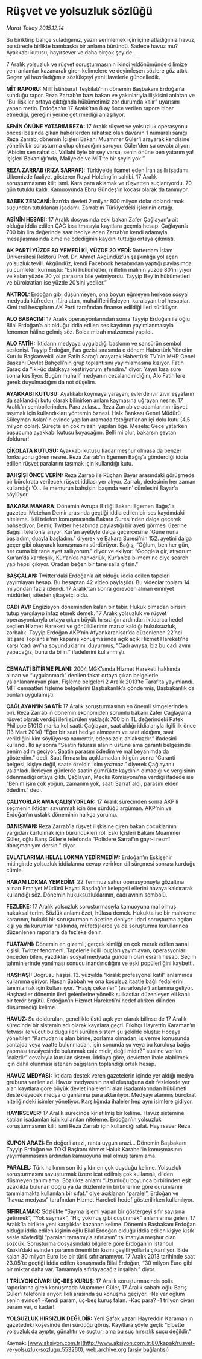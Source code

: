 # Rüşvet ve yolsuzluk sözlüğü

*Murat Tokay 2015.12.14*

<div class="pNewsDetailMainContent ctx_content" itemprop="articleBody">
 <p>
  Su biriktirip bahçe suladığımız, yazın serinlemek için içine atladığımız havuz, bu süreçle birlikte bambaşka bir anlama büründü. Sadece havuz mu? Ayakkabı kutusu, hayırsever ve daha birçok şey de...
 </p>
 <p>
  7 Aralık yolsuzluk ve rüşvet soruşturmasının ikinci yıldönümünde dilimize yeni anlamlar kazanarak giren kelimelere ve deyimleşen sözlere göz attık. Geçen yıl hazırladığımız sözlükçeyi yeni ilavelerle güncelledik.
 </p>
 <p>
  <strong>
   MİT RAPORU:
  </strong>
  Millî İstihbarat Teşkilatı’nın dönemin Başbakanı Erdoğan’a sunduğu rapor. Reza Zarrab’ın bazı bakan ve yakınlarıyla ilişkisini anlatan ve “Bu ilişkiler ortaya çıktığında hükümetimiz zor durumda kalır” uyarısını yapan metin. Erdoğan’ın 17 Aralık’tan 8 ay önce verilen rapora itibar etmediği, gereğini yerine getirmediği anlaşılıyor.
 </p>
 <p>
  <strong>
   SENİN ÖNÜNE YATARIM REZA:
  </strong>
  17 Aralık rüşvet ve yolsuzluk operasyonu öncesi basında çıkan haberlerden rahatsız olan davanın 1 numaralı sanığı Reza Zarrab, dönemin İçişleri Bakanı Muammer Güler’i arayarak kendisine yönelik bir soruşturma olup olmadığını soruyor. Güler’den şu cevabı alıyor: “Abicim sen rahat ol. Vallahi öyle bir şey varsa, senin önüne ben yatarım ya! İçişleri Bakanlığı’nda, Maliye’de ve MİT’te bir şeyin yok.”
 </p>
 <p>
  <strong>
   REZA ZARRAB (RIZA SARRAF):
  </strong>
  Türkiye’de ikamet eden İran asıllı işadamı. Ülkemizde faaliyet gösteren Royal Holding’in sahibi. 17 Aralık soruşturmasının kilit ismi. Kara para aklamak ve rüşvetten suçlanıyordu. 70 gün tutuklu kaldı. Kamuoyunda Ebru Gündeş’in kocası olarak da tanınıyor.
 </p>
 <p>
  <strong>
   BABEK ZENCANİ:
  </strong>
  İran’da devleti 2 milyar 800 milyon dolar dolandırmak suçundan tutuklanan işadamı. Zarrab’ın Türkiye’deki işlerinin ortağı.
 </p>
 <p>
  <strong>
   ABİNİN HESABI:
  </strong>
  17 Aralık dosyasında eski bakan Zafer Çağlayan’a ait olduğu iddia edilen ÇAĞ kısaltmasıyla kayıtlara geçmiş hesap. Çağlayan’a 700 bin lira değerinde saat hediye eden Zarrab’ın kendi adamıyla mesajlaşmasında kime ne ödediğinin kaydını tuttuğu ortaya çıkmıştı.
 </p>
 <p>
  <strong>
   AK PARTİ YÜZDE 80 YEMEDİ Kİ, YÜZDE 20 YEDİ:
  </strong>
  Rotterdam İslam Üniversitesi Rektörü Prof. Dr. Ahmet Akgündüz’ün şaşkınlığa yol açan yolsuzluk tevili. Akgündüz, kendi Facebook hesabından yaptığı paylaşımda şu cümleleri kurmuştu: “Eski hükümetler, milletin malının yüzde 80’ini yiyor ve kalan yüzde 20 yol parasına bile yetmiyordu. Tayyip Bey’in hükümetleri ve bürokratları ise yüzde 20’sini yediler.”
 </p>
 <p>
  <strong>
   AKTROL:
  </strong>
  Erdoğan gibi düşünmeyen, ona boyun eğmeyen herkese sosyal medyada küfreden, iftira atan, muhalifleri fişleyen, karalayan trol hesaplar. Kimi trol hesapların AK Parti tarafından finanse edildiği ileri sürülüyor.
 </p>
 <p>
  <strong>
   ALO BABACIM:
  </strong>
  17 Aralık operasyonlarından sonra Tayyip Erdoğan ile oğlu Bilal Erdoğan’a ait olduğu iddia edilen ses kaydının yayımlanmasıyla fenomen hâline gelmiş söz. Bolca mizah malzemesi yapıldı.
 </p>
 <p>
  <strong>
   ALO FATİH:
  </strong>
  İktidarın medyaya uyguladığı baskının ve sansürün sembol seslenişi. Tayyip Erdoğan, Fas gezisi sırasında o dönem Habertürk Yönetim Kurulu Başkanvekili olan Fatih Saraç’ı arayarak Habertürk TV’nin MHP Genel Başkanı Devlet Bahçeli’nin grup toplantısını yayımlamasına kızıyor. Fatih Saraç da “İki-üç dakikaya kestiriyorum efendim.” diyor. Yayın kısa süre sonra kesiliyor. Bugün muhalif medyanın cezalandırıldığını, Alo Fatih’lere gerek duyulmadığını da not düşelim.
 </p>
 <p>
  <strong>
   AYAKKABI KUTUSU:
  </strong>
  Ayakkabı koymaya yarayan, evlerde ıvır zıvır eşyaların da saklandığı kutu olarak bilinirken anlam kaymasına uğrayan nesne. 17 Aralık’ın sembollerinden. Para zulası… Reza Zarrab ve adamlarının rüşveti taşımak için kullandıkları yöntemin öznesi. Halk Bankası Genel Müdürü Süleyman Aslan’ın evinde yapılan aramada fotoğraflanan içi dolu kutu (4,5 milyon dolar). Süreçte en çok mizahı yapılan öğe. Mesela: Gece yatarken başucuma ayakkabı kutusu koyacağım. Belli mi olur, bakarsın şeytan doldurur!
 </p>
 <p>
  <strong>
   ÇİKOLATA KUTUSU:
  </strong>
  Ayakkabı kutusu kadar meşhur olmasa da benzer fonksiyonu gören nesne. Reza Zarrab’ın Egemen Bağış’a gönderdiği iddia edilen rüşvet paralarını taşımak için kullandığı kutu.
 </p>
 <p>
  <strong>
   BAHŞİŞİ ÖNCE VERİN:
  </strong>
  Reza Zarrab ile Rüçhan Bayar arasındaki görüşmede bir bürokrata verilecek rüşvet iddiası yer alıyor. Zarrab, dedesinin her zaman kullandığı ‘O… ile memurun bahşişini başında verin’ cümlesini Bayar’a söylüyor.
 </p>
 <p>
  <strong>
   BAKARA MAKARA:
  </strong>
  Dönemin Avrupa Birliği Bakanı Egemen Bağış’la gazeteci Metehan Demir arasında geçtiği iddia edilen bir ses kaydındaki niteleme. İkili telefon konuşmasında Bakara Suresi’nden dalga geçerek bahsediyor. Demir, Twitter hesabında paylaştığı bir ayeti görmesi üzerine Bağış’ı telefonla arıyor. Kur’an ayetiyle dalga geçercesine “Güne nurla başladım, duayla başladım.” diyerek ve Bakara Suresi’nin 152. ayetini dalga geçer gibi okuyarak konuşmasını sürdürüyor. Bağış, “Oğlum, ben her gün, her cuma bir tane ayet sallıyorum.” diyor ve ekliyor: “Google’a gir, atıyorum, Kur’an’da kardeşlik, Kur’an’da nankörlük, Kur’an’da bilmem ne diye search yap hepsi çıkıyor. Oradan beğen bir tane salla gitsin.”
 </p>
 <p>
  <strong>
   BAŞÇALAN:
  </strong>
  Twitter’daki Erdoğan’a ait olduğu iddia edilen tapeleri yayımlayan hesap. Bu hesaptan 42 video paylaşıldı. Bu videolar toplam 14 milyondan fazla izlendi. 17 Aralık’tan sonra görevden alınan emniyet müdürleri, siteden şikayetçi oldu.
 </p>
 <p>
  <strong>
   CADI AVI:
  </strong>
  Engizisyon döneminden kalan bir tabir. Hukuk olmadan birisini tutup yargılayıp infaz etmek demek. 17 Aralık yolsuzluk ve rüşvet operasyonlarıyla ortaya çıkan büyük hırsızlığın ardından iktidarca hedef seçilen Hizmet Hareketi ve gönüllülerinin maruz kaldığı hukuksuzluk, zorbalık. Tayyip Erdoğan AKP’nin Afyonkarahisar’da düzenlenen 22’nci İstişare Toplantısı’nın kapanış konuşmasında açık açık Hizmet Hareketi’ne karşı ‘cadı avı’na soyunduklarını  duyurmuş, “Cadı avıysa, biz bu cadı avını yapacağız, bunu da bilin.” ifadelerini kullanmıştı.
 </p>
 <p>
  <img alt="" src="http://web.archive.org/web/20151217210723im_/http://medya.aksiyon.com.tr//aksiyon/2015/12/14/573727.jpg "/>
 </p>
 <p>
  <strong>
   CEMAATİ BİTİRME PLANI:
  </strong>
  2004 MGK’sında Hizmet Hareketi hakkında alınan ve “uygulanmadı” denilen fakat ortaya çıkan belgelerle yalanlanamayan plan. Fişleme belgeleri 2 Aralık 2013’te Taraf’ta yayımlandı. MİT cemaatleri fişleme belgelerini Başbakanlık’a göndermiş, Başbakanlık da bunları uygulamıştı.
 </p>
 <p>
  <strong>
   ÇAĞLAYAN’IN SAATİ:
  </strong>
  17 Aralık soruşturmasının en önemli simgelerinden biri. Reza Zarrab’ın dönemin ekonomiden sorumlu bakanı Zafer Çağlayan’a rüşvet olarak verdiği ileri sürülen yaklaşık 700 bin TL değerindeki Patek Philippe 5101G marka kol saati. Çağlayan, saat aldığı iddialarıyla ilgili ilk önce (13 Mart 2014) “Eğer bir saat hediye almışsam ve saat aldığımı, saat verildiğini kim söylüyorsa namerttir, edepsizdir, ahlaksızdır.” ifadesini kullandı. İki ay sonra “Saatin faturası alanın üstüne ama garanti belgesinde benim adım geçiyor. Saatin parasını ödedim ve mal beyanımda da gösterdim.” dedi. Saat firması bu açıklamadan iki gün sonra “Garanti belgesi, kişiye değil, saate özeldir. İsim yazmaz.” diyerek Çağlayan’ı yalanladı. İlerleyen günlerde saatin gümrükte kaydının olmadığı ve vergisinin ödenmediği ortaya çıktı. Çağlayan, Meclis Komisyonu’na verdiği ifadede ise “Benim işim çok yoğun, zamanım yok, saati Sarraf aldı, parasını elden ödedim.” dedi.
 </p>
 <p>
  <strong>
   ÇALIYORLAR AMA ÇALIŞIYORLAR:
  </strong>
  17 Aralık sürecinden sonra AKP’li seçmenin iktidarı savunmak için öne sürdüğü argüman. AKP’nin ve Erdoğan’ın ustalık döneminin halkça yorumu.
 </p>
 <p>
  <strong>
   DANIŞMAN:
  </strong>
  Reza Zarrab’la rüşvet ilişkisine giren bakan çocuklarının yargıdan kurtulmak için büründükleri rol. Eski İçişleri Bakanı Muammer Güler, oğlu Barış Güler’e telefonda “Polislere Sarraf’ın gayr-i resmî danışmanıyım dersin.” diyor.
 </p>
 <p>
  <strong>
   EVLATLARIMA HELAL LOKMA YEDİRMEDİM:
  </strong>
  Erdoğan’ın Eskişehir mitinginde yolsuzluk iddialarına cevap verirken dil sürçmesi sonrası kurduğu cümle.
 </p>
 <p>
  <strong>
   HARAM LOKMA YEMEDİM:
  </strong>
  22 Temmuz sahur operasyonuyla gözaltına alınan Emniyet Müdürü Hayati Başdağ’ın kelepçeli ellerini havaya kaldırarak kullandığı söz. Dönemin hukuksuzluklarının, cadı avının sembolü.
 </p>
 <p>
  <strong>
   FEZLEKE:
  </strong>
  17 Aralık yolsuzluk soruşturmasıyla kamuoyuna mal olmuş hukuksal terim. Sözlük anlamı özet, hülasa demek. Hukukta ise bir mahkeme kararının, hukuki bir soruşturmanın özetine deniyor. İdari soruşturma açılan kişi ya da kurumlar hakkında, müfettişlerce ya da soruşturma kurullarınca düzenlenen raporlara da fezleke denir.
 </p>
 <p>
  <strong>
   FUATAVNİ:
  </strong>
  Dönemin en gizemli, gerçek kimliği en çok merak edilen sanal kişisi. Twitter fenomeni. Tapelerle ilgili ipuçları yayımlayan, operasyonları önceden bilen, yazdıkları sosyal medyada gündem olan esrarlı hesap. Seçim tahminlerinde yanılması sonucu inandırıcılığını ve eski popülerliğini kaybetti.
 </p>
 <p>
  <strong>
   HAŞHAŞİ:
  </strong>
  Doğrusu haşişi. 13. yüzyılda “kiralık profesyonel katil” anlamında kullanıma giriyor. Hasan Sabbah ve ona koşulsuz itaatle bağlı fedailerini tanımlamak için kullanılıyor. “Haşiş çekenler” (esrarkeşler) anlamına geliyor. Haşhaşiler dönemin ileri gelenlerine yönelik suikastlar düzenleyen eli kanlı bir terör örgütü. Erdoğan’ın Hizmet Hareketi’ni hedef alırken dilinden düşürmediği kelime.
 </p>
 <p>
  <strong>
   HAVUZ:
  </strong>
  Su doldurulan, genellikle üstü açık yer olarak bilinse de 17 Aralık sürecinde bir sistemin adı olarak kayıtlara geçti. Fıkıhçı Hayrettin Karaman’ın fetvası ile vücut bulduğu ileri sürülen sistem şu şekilde oluştu: Hocaya yöneltilen “Kamudan iş alan birine, zorlama olmadan, iş verme konusunda şantajda veya vaatte bulunmadan, işin sonunda şu veya bu kuruluşa bağış yapması tavsiyesinde bulunmak caiz midir, değil midir?” sualine verilen “caizdir” cevabıyla kurulan sistem. İddiaya göre, devletten ihale alabilmek için dâhil olunması istenen bağışların toplandığı ortak hesap.
 </p>
 <p>
  <strong>
   HAVUZ MEDYASI:
  </strong>
  İktidara destek veren gazetelerin içinde yer aldığı medya grubuna verilen ad. Havuz medyasının nasıl oluştuğuna dair fezlekede yer alan kayıtlara göre büyük devlet ihalelerini alan işadamlarından hükümeti destekleyecek medya organlarına para aktarılıyor. Medyayı atanmış bürokrat niteliğindeki isimler yönetiyor. Karşılığında ihaleler hep aynı isimlere gidiyor.
 </p>
 <p>
  <strong>
   HAYIRSEVER:
  </strong>
  17 Aralık sürecinde kirletilmiş bir kelime. Havuz sistemine katılan işadamları için kullanılan niteleme. Erdoğan’ın yolsuzluk soruşturmasının kilit ismi Reza Zarrab için kullandığı sıfat. Hayırsever Reza.
 </p>
 <p>
  <img alt="" src="http://web.archive.org/web/20151217210723im_/http://medya.aksiyon.com.tr//aksiyon/2015/12/14/573728.jpg "/>
 </p>
 <p>
  <strong>
   KUPON ARAZİ:
  </strong>
  En değerli arazi, ranta uygun arazi… Dönemin Başbakanı Tayyip Erdoğan ve TOKİ Başkanı Ahmet Haluk Karabel’in konuşmasının yayımlanmasının ardından kamuoyuna mal olmuş tanımlama.
 </p>
 <p>
  <strong>
   PARALEL:
  </strong>
  Türk halkının son iki yıldır en çok duyduğu kelime. Yolsuzluk soruşturmasını savuşturmak üzere icat edilmiş çok kullanışlı, dilden düşmeyen tanımlama. Sözlükte anlamı “Uzunluğu boyunca birbirinden eşit uzaklıkta bulunan doğru ya da düzlemlerin birbirlerine göre durumlarını tanımlamakta kullanılan bir sıfat.” diye açıklanan “paralel”, Erdoğan ve “havuz medyası” tarafından Hizmet Hareketi hedef gösterilirken kullanılıyor.
 </p>
 <p>
  <strong>
   SIFIRLAMAK:
  </strong>
  Sözlükte “Sayma işlemi yapan bir göstergeyi sıfır sayısına getirmek”, “Yok saymak”, “Hiç yokmuş gibi düşünmek” anlamlarına gelen, 17 Aralık’la birlikte yeni karşılıklar kazanan kelime. Dönemin Başbakanı Erdoğan olduğu iddia edilen kişinin oğlu Bilal Erdoğan olduğu iddia edilen kişiye kısık sesle söylediği “paraları tamamıyla sıfırlayın” talimatıyla meşhur olan sözcük. Soruşturma dosyasındaki bilgilere göre Erdoğan’ın İstanbul Kısıklı’daki evinden paranın önemli bir kısmı çeşitli yollarla çıkarılıyor. Elde kalan 30 milyon Euro ise bir türlü sıfırlanamıyor. 17 Aralık 2013 tarihinde saat 23.05’te geçtiği iddia edilen konuşmada Bilal Erdoğan, “30 milyon Euro gibi bir miktar daha var. Tamamıyla sıfırlayacağız inşallah.” diyor.
 </p>
 <p>
  <strong>
   1 TRİLYON CİVARI ÜÇ-BEŞ KURUŞ:
  </strong>
  17 Aralık soruşturmasında polis raporlarına giren konuşmada Muammer Güler, 17 Aralık sabahı oğlu Barış Güler’i telefonla arıyor. İkili arasında şu konuşma geçiyor. -Ne var oğlum senin evinde? -Kendi param, üç-beş kuruş falan. -Kaç para? -1 trilyon civarı param var, o kadar!
 </p>
 <p>
  <strong>
   YOLSUZLUK HIRSIZLIK DEĞİLDİR:
  </strong>
  Yeni Şafak yazarı Hayreddin Karaman’ın gazetedeki köşesinde ileri sürdüğü görüş. Kayıtlara şöyle geçti: “Elbette yolsuzluk da ayıptır, günahtır ve suçtur; ama bu suç hırsızlık suçu değildir.”
 </p>
</div>


Kaynak: [www.aksiyon.com.tr](http://www.aksiyon.com.tr:80/kapak/rusvet-ve-yolsuzluk-sozlugu_553260), [web.archive.org (arşiv bağlantısı)](http://web.archive.org/web/20151217210723/http://www.aksiyon.com.tr:80/kapak/rusvet-ve-yolsuzluk-sozlugu_553260)
